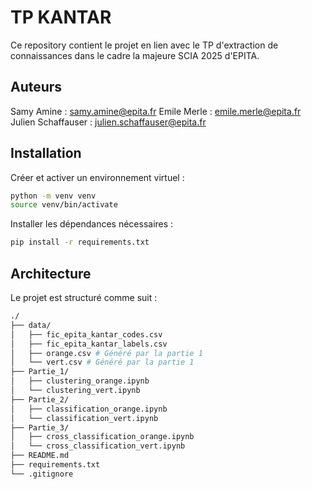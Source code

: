 # TP KANTAR

Ce repository contient le projet en lien avec le TP d'extraction de connaissances dans le cadre la majeure SCIA 2025 d'EPITA.

## Auteurs

Samy Amine : samy.amine@epita.fr
Emile Merle : emile.merle@epita.fr
Julien Schaffauser : julien.schaffauser@epita.fr

## Installation

Créer et activer un environnement virtuel :

```bash
python -m venv venv
source venv/bin/activate
```

Installer les dépendances nécessaires :

```bash
pip install -r requirements.txt
```

## Architecture

Le projet est structuré comme suit :

```bash
./
├── data/
│   ├── fic_epita_kantar_codes.csv
│   ├── fic_epita_kantar_labels.csv
│   ├── orange.csv # Généré par la partie 1
│   └── vert.csv # Généré par la partie 1
├── Partie_1/
│   ├── clustering_orange.ipynb
│   └── clustering_vert.ipynb
├── Partie_2/
│   ├── classification_orange.ipynb
│   └── classification_vert.ipynb
├── Partie_3/
│   ├── cross_classification_orange.ipynb
│   └── cross_classification_vert.ipynb
├── README.md
├── requirements.txt
└── .gitignore
```